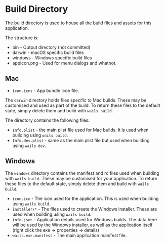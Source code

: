 # Build Directory

The build directory is used to house all the build files and assets for this application. 

The structure is:

* bin - Output directory (not committed)
* darwin - macOS specific build files
* windows - Windows specific build files
* appicon.png - Used for menu dialogs and whatnot.

## Mac

- `icon.icns` - App bundle icon file.

The `darwin` directory holds files specific to Mac builds.
These may be customised and used as part of the build. 
To return these files to the default state, simply delete them and build with `wails build`.

The directory contains the following files:

- `Info.plist` - the main plist file used for Mac builds. It is used when building using `wails build`.
- `Info.dev.plist` - same as the main plist file but used when building using `wails dev`.

## Windows

The `windows` directory contains the manifest and rc files used when building with `wails build`.
These may be customised for your application. To return these files to the default state, simply delete them and
build with `wails build`.

- `icon.ico` - The icon used for the application. This is used when building using `wails build`.
- `installer/*` - The files used to create the Windows installer. These are used when building using `wails build`.
- `info.json` - Application details used for Windows builds. The data here will be used by the Windows installer,
  as well as the application itself (right click the exe -> properties -> details)
- `wails.exe.manifest` - The main application manifest file.